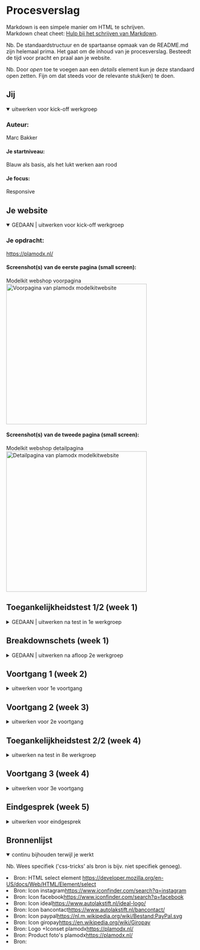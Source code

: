 # Procesverslag
Markdown is een simpele manier om HTML te schrijven.  
Markdown cheat cheet: [Hulp bij het schrijven van Markdown](https://github.com/adam-p/markdown-here/wiki/Markdown-Cheatsheet).

Nb. De standaardstructuur en de spartaanse opmaak van de README.md zijn helemaal prima. Het gaat om de inhoud van je procesverslag. Besteedt de tijd voor pracht en praal aan je website.

Nb. Door *open* toe te voegen aan een *details* element kun je deze standaard open zetten. Fijn om dat steeds voor de relevante stuk(ken) te doen.





## Jij

<details open>
  <summary>uitwerken voor kick-off werkgroep</summary>

  ### Auteur:
  Marc Bakker

  #### Je startniveau:
  Blauw als basis, als het lukt werken aan rood

  #### Je focus:
  Responsive
 
</details>





## Je website

<details open>
  <summary>GEDAAN | uitwerken voor kick-off werkgroep</summary>

  ### Je opdracht:
  https://plamodx.nl/

  #### Screenshot(s) van de eerste pagina (small screen): 
  Modelkit webshop voorpagina  
  <img src="readme-images/plamodx1voorpagina.png" width="375px" alt="Voorpagina van plamodx modelkitwebsite">

  #### Screenshot(s) van de tweede pagina (small screen):
  Modelkit webshop detailpagina
  <img src="readme-images/plamodx2detailpagina.png" width="375px" alt="Detailpagina van plamodx modelkitwebsite">
 
</details>



## Toegankelijkheidstest 1/2 (week 1)

<details>
  <summary>GEDAAN | uitwerken na test in 1e werkgroep</summary>

  ### Bevindingen
  Ik had al verwacht dat deze site wat minder toegankelijk is aangezien het een reletief klein bedrijf is. Maar het viel erg tegen, er was veel te noteren wat niet helemaal werkt voor sommige mensen. Bijvoorbeeld navigeren met tab laat heel veel kleine foutjes zien, zoals: geen styling op focus, en veel herhalende links die hetzelfde doen. Dat is ook irritant voor mensen die een screen reader gebruiken.

  #### Screenreader
  </ul>
    <li>Menu's werken niet, moeten simpler</li>
    <li>Afbeeldingen niet duidelijk beschreven</li>
    <li>Links missen duidelijkheid bijvoorbeeld prijs</li>
    <li>Producten kunnnen beter beschreven worden, zoals textuur, maat, kleur etc.</li>
  <ul>

  #### Muis en Toetsenbord 
  </ul>
    <li>Focus state wordt meestal niet vormgegeven, geen eens basis outlines</li>
    <li>Je hebt geen optie voor skip to content</li>
    <li>Dropdown menu's hebben geen tab optie</li>
  <ul>

  #### Motoriek (shocks, elastiekjes)
  </ul>
    <li>Met shocks kan je met muis (bijna) prima besturen, typen is niet te doen</li>
    <li>Met shocks kan je beter de website zo veel mogelijk muis accesible</li>
    <li>Elastiek met computer gaat het nog wel</li>
    <li>Met elastiek zijn de touchscreen koop buttons te klein</li>
  <ul>

  #### Visueel (brillen, contrast, kleurenblind, dark/light). 
  </ul>
    <li>Geen dark mode</li>
    <li>Blur vision, kleine knopjes die groen, blauw zijn met witte tekst zijn niet te zien</li>
    <li>Zwart wit is prima, kleuren deficienties zijn ook prima</li>
  <ul>


</details>



## Breakdownschets (week 1)

<details>
  <summary>GEDAAN | uitwerken na afloop 2e werkgroep</summary>

  ### de hele pagina: 
  <img src="readme-images/breakdown1.png" width="375px" alt="breakdown van de hele pagina, kort ge-edit">

  ### dynamisch deel (bijv menu): 
  <img src="readme-images/breakdown2.png" width="375px" alt="breakdown van een het menu. Deze heeft meerdere bladzijden als het ware.">

  ### wellicht nog een dynamisch deel (bijv filter): 
  <img src="readme-images/breakdown3.png" width="375px" alt="breakdown van een product. Deze bestaat uit vooral tekst en afbeeldingen. Maar een subtiele navigatie bar sit er boven.">

</details>





## Voortgang 1 (week 2)

<details>
  <summary>uitwerken voor 1e voortgang</summary>

  ### Stand van zaken
  hier dit ging goed & dit was lastig (neem ook screenshots op van delen van je website en code)


  ### Agenda voor meeting
  samen met je groepje opstellen

  | student 1      | student 2          | student 3    | student 4        |
  | ---            | ---                | ---          | ---              |
  | dit bespreken  | en dit             | en ik dit    | en dan ik dat    |
  | en dat ook nog | dit als er tijd is | nog een punt | dit wil ik zeker |
  | ...            | ...                | ...          | ...              |


  ### Verslag van meeting
  hier na afloop snel de uitkomsten van de meeting vastleggen

  - punt 1
  - punt 2
  - nog een punt
  - ...

</details>





## Voortgang 2 (week 3)

<details>
  <summary>uitwerken voor 2e voortgang</summary>

  ### Stand van zaken
  hier dit ging goed & dit was lastig (neem ook screenshots op van delen van je website en code)


  ### Agenda voor meeting
  samen met je groepje opstellen

  | student 1      | student 2          | student 3    | student 4        |
  | ---            | ---                | ---          | ---              |
  | dit bespreken  | en dit             | en ik dit    | en dan ik dat    |
  | en dat ook nog | dit als er tijd is | nog een punt | dit wil ik zeker |
  | ...            | ...                | ...          | ...              |


  ### Verslag van meeting
  hier na afloop snel de uitkomsten van de meeting vastleggen

  - punt 1
  - punt 2
  - nog een punt
- ...

</details>





## Toegankelijkheidstest 2/2 (week 4)

<details>
  <summary>uitwerken na test in 8e werkgroep</summary>

  ### Bevindingen
  Lijst met je bevindingen die in de test naar voren kwamen (geef ook aan wat er verbeterd is):

  #### Screenreader
  Hier korte omschrijving (met indien nodig afbeeldingen)

  Hier een omschrijving van hoe het opgelost kan worden (met indien nodig afbeeldingen)


  #### Muis en Toetsenbord 
  Hier korte omschrijving (met indien nodig afbeeldingen)

  Hier een omschrijving van hoe het opgelost kan worden (met indien nodig afbeeldingen)


  #### Motoriek (shocks, elastiekjes)
  Hier korte omschrijving (met indien nodig afbeeldingen)

  Hier een omschrijving van hoe het opgelost kan worden (met indien nodig afbeeldingen)


  #### Visueel (brillen, contrast, kleurenblind, dark/light). 
  Hier korte omschrijving (met indien nodig afbeeldingen)

  Hier een omschrijving van hoe het opgelost kan worden (met indien nodig afbeeldingen)

</details>





## Voortgang 3 (week 4)

<details>
  <summary>uitwerken voor 3e voortgang</summary>

  ### Stand van zaken
  hier dit ging goed & dit was lastig (neem ook screenshots op van delen van je website en code)


  ### Agenda voor meeting
  samen met je groepje opstellen

  | student 1      | student 2          | student 3    | student 4        |
  | ---            | ---                | ---          | ---              |
  | dit bespreken  | en dit             | en ik dit    | en dan ik dat    |
  | en dat ook nog | dit als er tijd is | nog een punt | dit wil ik zeker |
  | ...            | ...                | ...          | ...              |


  ### Verslag van meeting
  hier na afloop snel de uitkomsten van de meeting vastleggen

  - punt 1
  - punt 2
  - nog een punt
  - ...

</details>





## Eindgesprek (week 5)

<details>
  <summary>uitwerken voor eindgesprek</summary>

  ### Je uitkomst - karakteristiek screenshots:
  <img src="readme-images/dummy-plaatje.jpg" width="375px" alt="uitomst opdracht 1">


  ### Dit ging goed/Heb ik geleerd: 
  Korte omschrijving met plaatjes

  <img src="readme-images/dummy-plaatje.jpg" width="375px" alt="top">


  ### Dit was lastig/Is niet gelukt:
  Korte omschrijving met plaatjes

  <img src="readme-images/dummy-plaatje.jpg" width="375px" alt="bummer">
</details>





## Bronnenlijst

<details open>
  <summary>continu bijhouden terwijl je werkt</summary>

  Nb. Wees specifiek ('css-tricks' als bron is bijv. niet specifiek genoeg).

</ol>
  <li>Bron: HTML select element <a href="https://developer.mozilla.org/en-US/docs/Web/HTML/Element/select">https://developer.mozilla.org/en-US/docs/Web/HTML/Element/select</a></li>
  <li>Bron: Icon instagram<a href="https://www.iconfinder.com/search?q=instagram">https://www.iconfinder.com/search?q=instagram</a></li>
  <li>Bron: Icon facebook<a href="https://www.iconfinder.com/search?q=facebook">https://www.iconfinder.com/search?q=facebook</a></li>
  <li>Bron: Icon ideal<a href="https://www.autolakstift.nl/ideal-logo/">https://www.autolakstift.nl/ideal-logo/</a></li>
  <li>Bron: Icon bancontact<a href="https://www.autolakstift.nl/bancontact/">https://www.autolakstift.nl/bancontact/</a></li>
  <li>Bron: Icon paypal<a href="https://nl.m.wikipedia.org/wiki/Bestand:PayPal.svg">https://nl.m.wikipedia.org/wiki/Bestand:PayPal.svg</a></li>
  <li>Bron: Icon giropay<a href="https://en.wikipedia.org/wiki/Giropay">https://en.wikipedia.org/wiki/Giropay</a></li>
  <li>Bron: Logo +Iconset plamodx<a href="https://plamodx.nl/">https://plamodx.nl/</a></li>
  <li>Bron: Product foto's plamodx<a href="https://plamodx.nl/">https://plamodx.nl/</a></li>
  <li>Bron: <a href=""></a></li>
<ol>

</details>